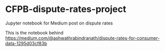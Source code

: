 # CFPB-dispute-rates-project
Jupyter notebook for Medium post on dispute rates

This is the notebook behind https://medium.com/@ashwathrabindranath/dispute-rates-for-consumer-data-1295d03cf83b
